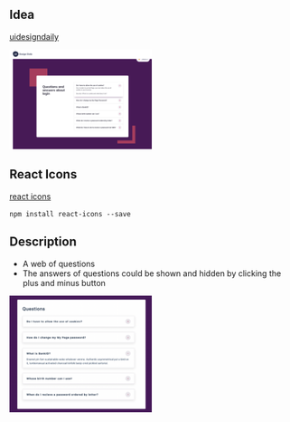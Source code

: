 ## Idea

[uidesigndaily](https://uidesigndaily.com/posts/sketch-accordion-website-day-1175)

<img src ="idea.png" width = 50% height = 50%>

## React Icons

[react icons](https://react-icons.github.io/react-icons/)

```
npm install react-icons --save
```

## Description
- A web of questions
- The answers of questions could be shown and hidden by clicking the plus and minus button

<img src ="overview.png" width = 50% height = 50%>
